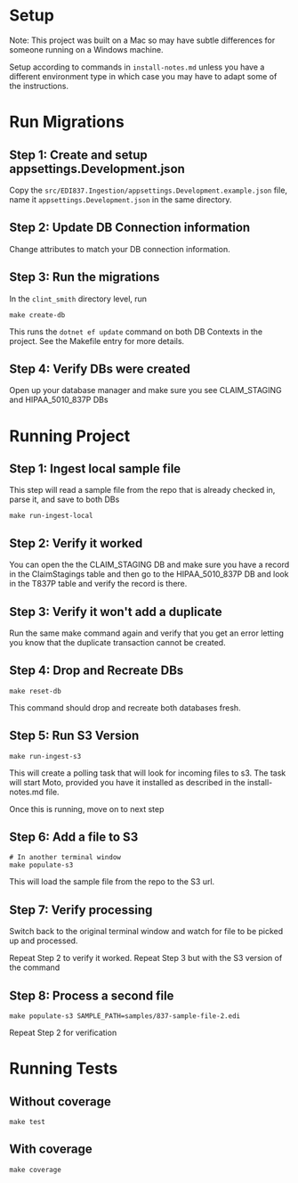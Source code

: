 # Setup
Note: This project was built on a Mac so may have subtle differences for someone running on a Windows machine.

Setup according to commands in `install-notes.md` unless you have a different
environment type in which case you may have to adapt some of the instructions.

# Run Migrations

## Step 1: Create and setup appsettings.Development.json
Copy the `src/EDI837.Ingestion/appsettings.Development.example.json` file, name it `appsettings.Development.json` in the same directory.

## Step 2: Update DB Connection information
Change attributes to match your DB connection information.

## Step 3: Run the migrations
In the `clint_smith` directory level, run
```
make create-db
```

This runs the `dotnet ef update` command on both DB Contexts in the project. See the Makefile entry for more details.

## Step 4: Verify DBs were created
Open up your database manager and make sure you see CLAIM_STAGING and HIPAA_5010_837P DBs


# Running Project

## Step 1: Ingest local sample file
This step will read a sample file from the repo that is already checked in,
parse it, and save to both DBs

```
make run-ingest-local
```

## Step 2: Verify it worked

You can open the the CLAIM_STAGING DB and make sure you have a record in the ClaimStagings table and then go to the HIPAA_5010_837P DB and look in the T837P table and verify the record is there.

## Step 3: Verify it won't add a duplicate
Run the same make command again and verify that you get an error letting you know that the duplicate transaction cannot be created.

## Step 4: Drop and Recreate DBs

```
make reset-db
```
This command should drop and recreate both databases fresh.

## Step 5: Run S3 Version

```
make run-ingest-s3
```

This will create a polling task that will look for incoming files to s3.
The task will start Moto, provided you have it installed as described in the install-notes.md file.

Once this is running, move on to next step

## Step 6: Add a file to S3
```
# In another terminal window
make populate-s3
```
This will load the sample file from the repo to the S3 url.

## Step 7: Verify processing
Switch back to the original terminal window and watch for file to be picked up and processed.

Repeat Step 2 to verify it worked.
Repeat Step 3 but with the S3 version of the command

## Step 8: Process a second file
```
make populate-s3 SAMPLE_PATH=samples/837-sample-file-2.edi
```

Repeat Step 2 for verification


# Running Tests
## Without coverage
```
make test
```

## With coverage
```
make coverage
```



